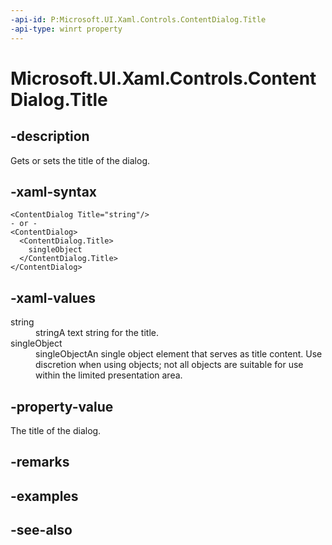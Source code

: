 ```yaml
---
-api-id: P:Microsoft.UI.Xaml.Controls.ContentDialog.Title
-api-type: winrt property
---
```


<!-- Property syntax
public object Title { get;  set; }
-->

# Microsoft.UI.Xaml.Controls.ContentDialog.Title

## -description

Gets or sets the title of the dialog.

## -xaml-syntax

```xaml
<ContentDialog Title="string"/>
- or -
<ContentDialog>
  <ContentDialog.Title>
    singleObject
  </ContentDialog.Title>
</ContentDialog>

```

## -xaml-values

<dl><dt>string</dt><dd>stringA text string for the title.</dd>
<dt>singleObject</dt><dd>singleObjectAn single object element that serves as title content. Use discretion when using objects; not all objects are suitable for use within the limited presentation area.</dd>
</dl>

## -property-value

The title of the dialog.

## -remarks

## -examples

## -see-also
